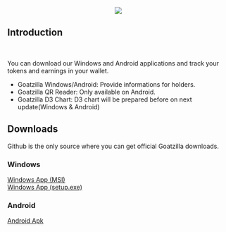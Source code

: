 <p align="center">
  <img src="https://user-images.githubusercontent.com/85905805/121959526-346ece00-cd65-11eb-8456-17440c1e4559.jpg">
</p>
<h2>Introduction</h2>
</br>
<p>You can download our Windows and Android applications and track your tokens and earnings in your wallet.</p>
<ul>
  <li>Goatzilla Windows/Android: Provide informations for holders.</li>
<li>Goatzilla QR Reader: Only available on Android.</li>
<li>Goatzilla D3 Chart: D3 chart will be prepared before on next update(Windows & Android)</li>
</ul>
<h2>Downloads</h2>
Github is the only source where you can get official Goatzilla downloads.
<h3>Windows</h3>
<a href="https://github.com/goatzillatoken/goatzilla/releases/download/1.0/goatzilla.msi">Windows App (MSI)</a>
</br>
<a href="https://github.com/goatzillatoken/goatzilla/releases/download/1.0/setup.exe">Windows App (setup.exe)</a>
<h3>Android</h3>
<a href="https://github.com/goatzillatoken/goatzilla/releases/download/1.0/goatzilla.apk">Android Apk</a>

